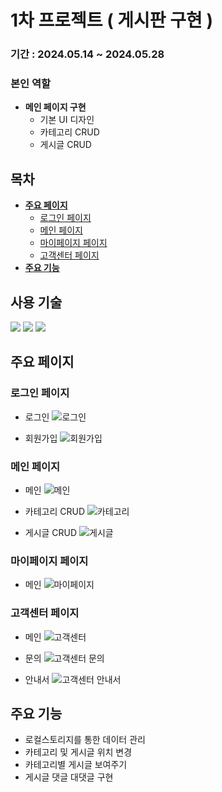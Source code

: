 # 1차 프로젝트 ( 게시판 구현 )

### 기간 : 2024.05.14 ~ 2024.05.28

### 본인 역할

- **메인 페이지 구현**
  - 기본 UI 디자인
  - 카테고리 CRUD
  - 게시글 CRUD

## 목차

- [**주요 페이지**](#주요-페이지)
  - [로그인 페이지](#로그인-페이지)
  - [메인 페이지](#메인-페이지)
  - [마이페이지 페이지](#마이페이지-페이지)
  - [고객센터 페이지](#고객센터-페이지)
- [**주요 기능**](#주요-기능)

## 사용 기술 
<img src="https://img.shields.io/badge/html5-E34F26?style=for-the-badge&logo=html5&logoColor=white"> <img src="https://img.shields.io/badge/css-1572B6?style=for-the-badge&logo=css3&logoColor=white"> <img src="https://img.shields.io/badge/javascript-F7DF1E?style=for-the-badge&logo=javascript&logoColor=black">

## 주요 페이지

### 로그인 페이지
- 로그인
![로그인](https://github.com/user-attachments/assets/9f6658b9-02f5-4603-8ce9-82f186ec1740)

- 회원가입
![회원가입](https://github.com/user-attachments/assets/af262369-9785-4381-b91d-d69fac8150d8)

### 메인 페이지
- 메인
![메인](https://github.com/user-attachments/assets/cdf4e7c9-6856-4019-8a37-7ad6b1559585)

- 카테고리 CRUD
![카테고리](https://github.com/user-attachments/assets/77ab1566-1bf6-4edc-9fdd-5ccb9d871727)

- 게시글 CRUD
![게시글](https://github.com/user-attachments/assets/47ae49a0-23fb-45df-977a-a53b206af4c7)


### 마이페이지 페이지
- 메인
![마이페이지](https://github.com/user-attachments/assets/e37d4f95-42cc-4a4e-8787-3424e4fa6368)


### 고객센터 페이지
- 메인
![고객센터](https://github.com/user-attachments/assets/d24f9179-feee-4660-9081-460a2934c3cb)

- 문의
![고객센터 문의](https://github.com/user-attachments/assets/9b949463-37b5-4a01-bacc-fa8d12b2300a)

- 안내서
![고객센터 안내서](https://github.com/user-attachments/assets/e90061b0-b424-456c-901c-0df36289b5a5)


## 주요 기능

- 로컬스토리지를 통한 데이터 관리
- 카테고리 및 게시글 위치 변경
- 카테고리별 게시글 보여주기
- 게시글 댓글 대댓글 구현